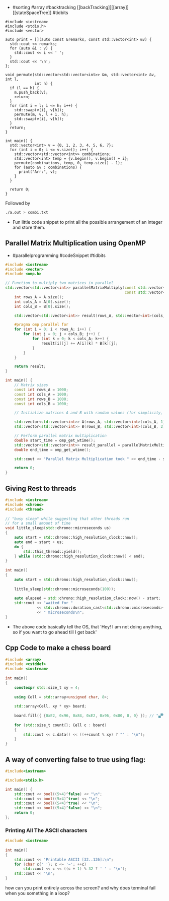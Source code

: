 - #sorting #array #backtracking [[backTracking]][[array]][[stateSpaceTree]] #tidbits 
```cpp#include <algorithm>
#include <iostream>
#include <stdio.h>
#include <vector>

auto print = [](auto const &remarks, const std::vector<int> &v) {
  std::cout << remarks;
  for (auto &i : v) {
    std::cout << i << ' ';
  }
  std::cout << '\n';
};

void permute(std::vector<std::vector<int>> &m, std::vector<int> &v, int l,
             int h) {
  if (l == h) {
    m.push_back(v);
    return;
  }
  for (int i = l; i <= h; i++) {
    std::swap(v[i], v[h]);
    permute(m, v, l + 1, h);
    std::swap(v[i], v[h]);
  }
  return;
}

int main() {
  std::vector<int> v = {0, 1, 2, 3, 4, 5, 6, 7};
  for (int i = 0; i <= v.size(); i++) {
    std::vector<std::vector<int>> combinations;
    std::vector<int> temp = {v.begin(), v.begin() + i};
    permute(combinations, temp, 0, temp.size() - 1);
    for (auto &v : combinations) {
      print("Arr:", v);
    }
  }

  return 0;
}
```
Followed by
```bash
./a.out > combi.txt
```
- Fun little code snippet to print all the possible arrangement of an integer and store them.

## Parallel Matrix Multiplication using OpenMP
- #parallelprogramming #codeSnippet #tidbits
```cpp
#include <iostream>
#include <vector>
#include <omp.h>

// Function to multiply two matrices in parallel
std::vector<std::vector<int>> parallelMatrixMultiply(const std::vector<std::vector<int>>& A,
                                                     const std::vector<std::vector<int>>& B) {
    int rows_A = A.size();
    int cols_A = A[0].size();
    int cols_B = B[0].size();

    std::vector<std::vector<int>> result(rows_A, std::vector<int>(cols_B, 0));

    #pragma omp parallel for
    for (int i = 0; i < rows_A; i++) {
        for (int j = 0; j < cols_B; j++) {
            for (int k = 0; k < cols_A; k++) {
                result[i][j] += A[i][k] * B[k][j];
            }
        }
    }

    return result;
}

int main() {
    // Matrix sizes
    const int rows_A = 1000;
    const int cols_A = 1000;
    const int rows_B = 1000;
    const int cols_B = 1000;

    // Initialize matrices A and B with random values (for simplicity, omitted here)

    std::vector<std::vector<int>> A(rows_A, std::vector<int>(cols_A, 1));
    std::vector<std::vector<int>> B(rows_B, std::vector<int>(cols_B, 2));

    // Perform parallel matrix multiplication
    double start_time = omp_get_wtime();
    std::vector<std::vector<int>> result_parallel = parallelMatrixMultiply(A, B);
    double end_time = omp_get_wtime();

    std::cout << "Parallel Matrix Multiplication took " << end_time - start_time << " seconds." << std::endl;

    return 0;
}

```

## Giving Rest to threads
```cpp
#include <iostream>
#include <chrono>
#include <thread>
 
// "busy sleep" while suggesting that other threads run 
// for a small amount of time
void little_sleep(std::chrono::microseconds us)
{
    auto start = std::chrono::high_resolution_clock::now();
    auto end = start + us;
    do {
        std::this_thread::yield();
    } while (std::chrono::high_resolution_clock::now() < end);
}
 
int main()
{
    auto start = std::chrono::high_resolution_clock::now();
 
    little_sleep(std::chrono::microseconds(100));
 
    auto elapsed = std::chrono::high_resolution_clock::now() - start;
    std::cout << "waited for "
              << std::chrono::duration_cast<std::chrono::microseconds>(elapsed).count()
              << " microseconds\n";
}
```
- The above code basically tell the OS, that 'Hey! I am not doing anything, so if you want to go ahead till I get back'

## Cpp Code to make a chess board
```cpp
#include <array>
#include <cstddef>
#include <iostream>
 
int main()
{
    constexpr std::size_t xy = 4;
 
    using Cell = std::array<unsigned char, 8>;
 
    std::array<Cell, xy * xy> board;
 
    board.fill({ {0xE2, 0x96, 0x84, 0xE2, 0x96, 0x80, 0, 0} }); // "▄▀";
 
    for (std::size_t count{}; Cell c : board)
    {
        std::cout << c.data() << ((++count % xy) ? "" : "\n");
    }
}

```

## A way of converting false to true using flag:
```cpp
#include<iostream>

#include<stdio.h>

int main() {
	std::cout << bool((5>4)^false) << "\n";
	std::cout << bool((5>4)^true) << "\n";
	std::cout << bool((5<4)^true) << "\n";
	std::cout << bool((5<4)^false) << "\n";
	return 0;
};

```


### Printing All The ASCII characters
```cpp
#include <iostream>
 
int main()
{
    std::cout << "Printable ASCII [32..126]:\n";
    for (char c{' '}; c <= '~'; ++c)
        std::cout << c << ((c + 1) % 32 ? ' ' : '\n');
    std::cout << '\n';
}
```



how can you print entirely across the screen? and why does terminal fail when you something in a loop?

